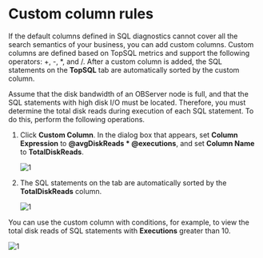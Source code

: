 # Custom column rules

If the default columns defined in SQL diagnostics cannot cover all the search semantics of your business, you can add custom columns. Custom columns are defined based on TopSQL metrics and support the following operators: +, -, *, and /. After a custom column is added, the SQL statements on the **TopSQL** tab are automatically sorted by the custom column.

Assume that the disk bandwidth of an OBServer node is full, and that the SQL statements with high disk I/O must be located. Therefore, you must determine the total disk reads during execution of each SQL statement. To do this, perform the following operations.

1. Click **Custom Column**. In the dialog box that appears, set **Column Expression** to **@avgDiskReads * @executions**, and set **Column Name** to **TotalDiskReads**.

   ![1](https://obbusiness-private.oss-cn-shanghai.aliyuncs.com/doc/img/ocp/410/%E8%87%AA%E5%AE%9A%E4%B9%89%E5%88%97-1.png)

2. The SQL statements on the tab are automatically sorted by the **TotalDiskReads** column.

   ![1](https://obbusiness-private.oss-cn-shanghai.aliyuncs.com/doc/img/ocp/410/%E8%87%AA%E5%AE%9A%E4%B9%89%E5%88%97%E5%B1%95%E7%A4%BA-1.png)

You can use the custom column with conditions, for example, to view the total disk reads of SQL statements with **Executions** greater than 10.

![1](https://obbusiness-private.oss-cn-shanghai.aliyuncs.com/doc/img/ocp/410/%E8%87%AA%E5%AE%9A%E4%B9%89%E5%88%97%2B%E9%AB%98%E7%BA%A7%E6%9D%A1%E4%BB%B6-1.png)

